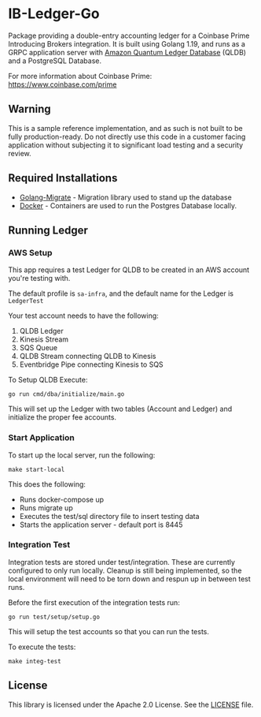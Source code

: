 # IB-Ledger-Go

Package providing a double-entry accounting ledger for a Coinbase Prime Introducing Brokers integration. It is built using Golang 1.19, 
and runs as a GRPC application server with [Amazon Quantum Ledger Database](https://aws.amazon.com/qldb/) (QLDB) and a PostgreSQL Database.

For more information about Coinbase Prime: https://www.coinbase.com/prime

## Warning
This is a sample reference implementation, and as such is not built to be fully production-ready. 
Do not directly use this code in a customer facing application without subjecting it to significant load testing and a security review.

## Required Installations

* [Golang-Migrate](https://github.com/golang-migrate/migrate) - Migration library used to stand up the database
* [Docker](https://docs.docker.com/get-docker/) - Containers are used to run the Postgres Database locally. 

## Running Ledger
### AWS Setup
This app requires a test Ledger for QLDB to be created in an AWS account you're testing with.

The default profile is `sa-infra`, and the default name for the Ledger is `LedgerTest`

Your test account needs to have the following:
1. QLDB Ledger
2. Kinesis Stream
3. SQS Queue
4. QLDB Stream connecting QLDB to Kinesis
5. Eventbridge Pipe connecting Kinesis to SQS

To Setup QLDB Execute:
```
go run cmd/dba/initialize/main.go
```

This will set up the Ledger with two tables (Account and Ledger) and initialize the 
proper fee accounts.

### Start Application
To start up the local server, run the following:
```
make start-local
```

This does the following:
* Runs docker-compose up
* Runs migrate up
* Executes the test/sql directory file to insert testing data
* Starts the application server - default port is 8445

### Integration Test
Integration tests are stored under test/integration. These are currently configured to only run locally. Cleanup is still being implemented, so the 
local environment will need to be torn down and respun up in between test runs.

Before the first execution of the integration tests run:
```
go run test/setup/setup.go
```
This will setup the test accounts so that you can run the tests.

To execute the tests:
```
make integ-test
```

## License
This library is licensed under the Apache 2.0 License. See the [LICENSE](LICENSE) file.

